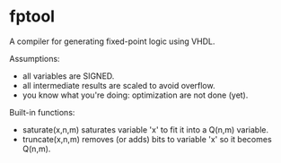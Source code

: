# fptool
A compiler for generating fixed-point logic using VHDL.

Assumptions:
* all variables are SIGNED.
* all intermediate results are scaled to avoid overflow.
* you know what you're doing: optimization are not done (yet).

Built-in functions:
* saturate(x,n,m) saturates variable 'x' to fit it into a Q(n,m) variable.
* truncate(x,n,m) removes (or adds) bits to variable 'x' so it becomes Q(n,m).